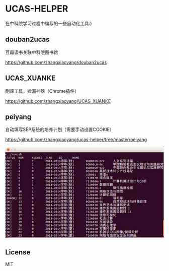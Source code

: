 UCAS-HELPER
===

在中科院学习过程中编写的一些自动化工具:)

douban2ucas
---

豆瓣读书关联中科院图书馆

<https://github.com/zhangxiaoyang/douban2ucas>


UCAS\_XUANKE
---

刷课工具，捡漏神器（Chrome插件）

<https://github.com/zhangxiaoyang/UCAS_XUANKE>


peiyang
---

自动填写SEP系统的培养计划（需要手动设置COOKIE）

<https://github.com/zhangxiaoyang/ucas-helper/tree/master/peiyang>

![](images/screenshot_peiyang.jpg)


License
---

MIT
